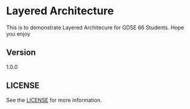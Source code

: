 # Layered Architecture
This is to demonstrate Layered Architecure for GDSE 66 Students. 
Hope you enjoy

## Version
1.0.0

## LICENSE
See the [LICENSE](LICENSE) for more information.


